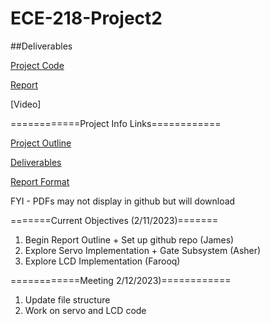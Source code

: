 # ECE-218-Project2

##Deliverables

[Project Code](Project_Code)

[Report](Project_2_Report.pdf)

[Video]


============Project Info Links============

[Project Outline](Project_Information/Project-2-Outline.pdf)

[Deliverables](Project_Information/Project-2-Deliverables.pdf)

[Report Format](Project_Information/Project-2-Report-Format.pdf)

FYI - PDFs may not display in github but will download


=======Current Objectives (2/11/2023)=======

1. Begin Report Outline + Set up github repo (James)
2. Explore Servo Implementation + Gate Subsystem (Asher)
3. Explore LCD Implementation (Farooq)

============Meeting 2/12/2023)============

1. Update file structure
2. Work on servo and LCD code



